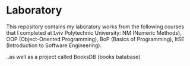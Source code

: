 # Laboratory

This repository contains my laboratory works from the following courses that I completed at Lviv Polytechnic University: NM (Numeric Methods), OOP (Object-Oriented Programming), BoP (Basics of Programming), ItSE (Introduction to Software Engineering).

..as well as a project called BooksDB (books batabase)
